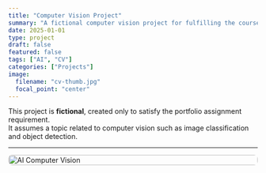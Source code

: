 ```yaml
---
title: "Computer Vision Project"
summary: "A fictional computer vision project for fulfilling the course requirement (showing 9 cards with at least 3 Unsplash images)."
date: 2025-01-01
type: project
draft: false
featured: false
tags: ["AI", "CV"]
categories: ["Projects"]
image:
  filename: "cv-thumb.jpg"
  focal_point: "center"
---
```


This project is **fictional**, created only to satisfy the portfolio assignment requirement.  
It assumes a topic related to computer vision such as image classification and object detection.

---


<div style="display: flex; flex-direction: column; gap: 1rem;">

<img src="https://images.unsplash.com/photo-1591696331113-e05b1a8d05c3" alt="AI Computer Vision" style="width:100%; border-radius:8px;">



</div>
